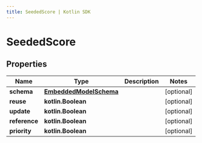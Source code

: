 ```yaml
---
title: SeededScore | Kotlin SDK
---
```



# SeededScore

## Properties
Name | Type | Description | Notes
------------ | ------------- | ------------- | -------------
**schema** | [**EmbeddedModelSchema**](EmbeddedModelSchema) |  |  [optional]
**reuse** | **kotlin.Boolean** |  |  [optional]
**update** | **kotlin.Boolean** |  |  [optional]
**reference** | **kotlin.Boolean** |  |  [optional]
**priority** | **kotlin.Boolean** |  |  [optional]



